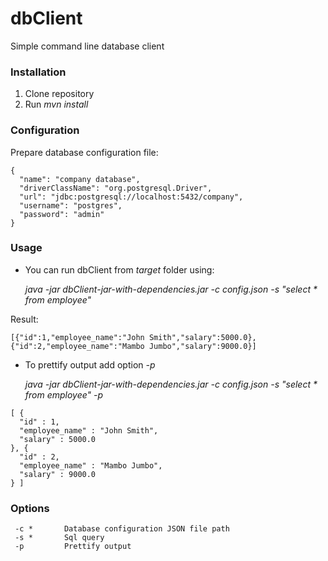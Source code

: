 # dbClient
Simple command line database client

### Installation
1. Clone repository
2. Run  _mvn install_

### Configuration
Prepare database configuration file:
```
{
  "name": "company database",
  "driverClassName": "org.postgresql.Driver",
  "url": "jdbc:postgresql://localhost:5432/company",
  "username": "postgres",
  "password": "admin"
}
```

### Usage
* You can run dbClient from _target_ folder using:

     _java -jar dbClient-jar-with-dependencies.jar -c config.json -s "select * from employee"_

Result:
```
[{"id":1,"employee_name":"John Smith","salary":5000.0},{"id":2,"employee_name":"Mambo Jumbo","salary":9000.0}]
```

* To prettify output add option _-p_

     _java -jar dbClient-jar-with-dependencies.jar -c config.json -s "select * from employee" -p_
```
[ {
  "id" : 1,
  "employee_name" : "John Smith",
  "salary" : 5000.0
}, {
  "id" : 2,
  "employee_name" : "Mambo Jumbo",
  "salary" : 9000.0
} ]
```

### Options
```
 -c *       Database configuration JSON file path
 -s *       Sql query
 -p         Prettify output
```

